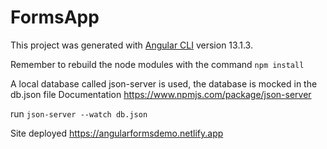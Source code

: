# FormsApp

This project was generated with [Angular CLI](https://github.com/angular/angular-cli) version 13.1.3.

Remember to rebuild the node modules with the command ``` npm install ```

A local database called json-server is used, the database is mocked in the db.json file
Documentation https://www.npmjs.com/package/json-server

run ```json-server --watch db.json```

Site deployed
https://angularformsdemo.netlify.app

